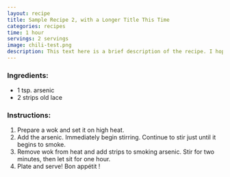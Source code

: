 ```yaml
---
layout: recipe
title: Sample Recipe 2, with a Longer Title This Time
categories: recipes
time: 1 hour
servings: 2 servings
image: chili-test.png
description: This text here is a brief description of the recipe. I hope you like it!
---
```



### Ingredients:

<ul>
    <li><span class="ingred-amount">1 tsp.</span> arsenic</li>
    <li><span class="ingred-amount">2 strips</span> old lace</li>
</ul>


### Instructions:

<ol class="instructions">
    <li>Prepare a wok and set it on high heat.</li>
    <li>Add the arsenic. Immediately begin stirring. Continue to stir just until it begins to smoke.</li>
    <li>Remove wok from heat and add strips to smoking arsenic. Stir for two minutes, then let sit for one hour.</li>
    <li>Plate and serve! Bon appétit ! </li>
</ol>
    